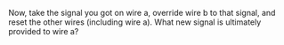 Now, take the signal you got on wire a, override wire b to
that signal, and reset the other wires (including wire
a). What new signal is ultimately provided to wire a?
